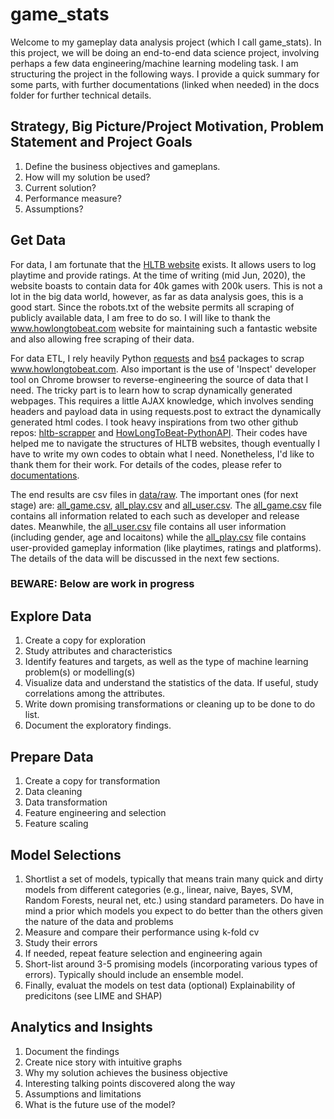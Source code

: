 # game_stats

Welcome to my gameplay data analysis project (which I call game_stats). In this project, we will be doing an end-to-end data science project, involving perhaps a few data engineering/machine learning modeling task. I am structuring the project in the following ways. I provide a quick summary for some parts, with further documentations (linked when needed) in the docs folder for further technical details.

## Strategy, Big Picture/Project Motivation, Problem Statement and Project Goals
1. Define the business objectives and gameplans.
2. How will my solution be used?
3. Current solution?
4. Performance measure? 
5. Assumptions?

## Get Data

For data, I am fortunate that the [HLTB website](https://www.howlongtobeat.com) exists. It allows users to log playtime and provide ratings. At the time of writing (mid Jun, 2020), the website boasts to contain data for 40k games with 200k users. This is not a lot in the big data world, however, as far as data analysis goes, this is a good start. Since the robots.txt of the website permits all scraping of publicly available data, I am free to do so. I will like to thank the www.howlongtobeat.com website for maintaining such a fantastic website and also allowing free scraping of their data.

For data ETL, I rely heavily Python [requests](https://pypi.org/project/requests/) and [bs4](https://pypi.org/project/beautifulsoup4/) packages to scrap www.howlongtobeat.com. Also important is the use of 'Inspect' developer tool on Chrome browser to reverse-engineering the source of data that I need. The tricky part is to learn how to scrap dynamically generated webpages. This requires a little AJAX knowledge, which involves sending headers and payload data in using requests.post to extract the dynamically generated html codes. I took heavy inspirations from two other github repos:  [hltb-scrapper](https://github.com/KasumiL5x/hltb-scraper) and [HowLongToBeat-PythonAPI](https://github.com/ScrappyCocco/HowLongToBeat-PythonAPI). Their codes have helped me to navigate the structures of HLTB websites, though eventually I have to write my own codes to obtain what I need. Nonetheless, I'd like to thank them for their work. For details of the codes, please refer to [documentations](docs/get_data.md).


The end results are  csv files in [data/raw](data/raw). The important ones (for next stage) are: [all_game.csv](data/raw/all_game.csv), [all_play.csv](data/raw/all_play.csv) and [all_user.csv](data/raw/all_usercsv). The [all_game.csv](data/raw/all_game.csv) file contains all information related to each such as developer and release dates. Meanwhile, the [all_user.csv](data/raw/all_user.csv) file contains all user information (including gender, age and locaitons) while the [all_play.csv](data/raw/all_play.csv) file contains user-provided gameplay information (like playtimes, ratings and platforms). The details of the data will be discussed in the next few sections.

### BEWARE: Below are work in progress

## Explore Data 
1. Create a copy for exploration
2. Study attributes and characteristics
3. Identify features and targets, as well as the type of machine learning problem(s) or modelling(s)
4. Visualize data and understand the statistics of the data. If useful, study correlations among the attributes.
4. Write down promising transformations or cleaning up to be done to do list.
5. Document the exploratory findings.

## Prepare Data 
1. Create a copy for transformation
2. Data cleaning
3. Data transformation 
4. Feature engineering and selection
5. Feature scaling

## Model Selections 
1. Shortlist a set of models, typically that means train many quick and dirty models from different categories (e.g., linear, naive, Bayes, SVM, Random Forests, neural net, etc.) using standard parameters. Do have in mind a prior which models you expect to do better than the others given the nature of the data and problems
2. Measure and compare their performance using k-fold cv
3. Study their errors
4. If needed, repeat feature selection and engineering again
5. Short-list around 3-5 promising models (incorporating various types of errors). Typically should include an ensemble model.
6. Finally, evaluat the models on test data 
(optional) Explainability of predicitons (see LIME and SHAP)

## Analytics and Insights
1. Document the findings
2. Create nice story with intuitive graphs
3. Why my solution achieves the business objective
4. Interesting talking points discovered along the way
5. Assumptions and limitations
6. What is the future use of the model? 

